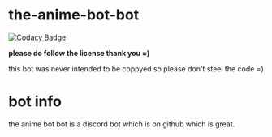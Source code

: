 # the-anime-bot-bot

[![Codacy Badge](https://api.codacy.com/project/badge/Grade/5b3f17ae93e647aaa3ff7ae5a78a8a34)](https://app.codacy.com/gh/Cryptex-github/the-anime-bot-bot?utm_source=github.com&utm_medium=referral&utm_content=Cryptex-github/the-anime-bot-bot&utm_campaign=Badge_Grade_Settings)

**please do follow the license thank you =)**

this bot was never intended to be coppyed so please don't steel the code =)

# bot info
the anime bot bot is a discord bot which is on github which is great.
